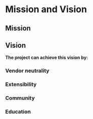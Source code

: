 # Mission and Vision

## Mission



## Vision



**The project can achieve this vision by:**

### Vendor neutrality



### Extensibility



### Community



### Education

